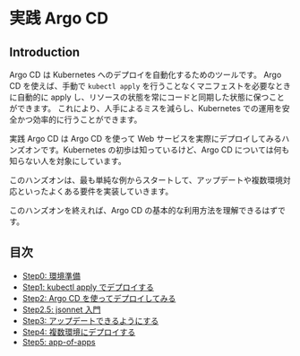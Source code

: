 # 実践 Argo CD

## Introduction

Argo CD は Kubernetes へのデプロイを自動化するためのツールです。
Argo CD を使えば、手動で `kubectl apply` を行うことなくマニフェストを必要なときに自動的に apply し、リソースの状態を常にコードと同期した状態に保つことができます。
これにより、人手によるミスを減らし、Kubernetes での運用を安全かつ効率的に行うことができます。

実践 Argo CD は Argo CD を使って Web サービスを実際にデプロイしてみるハンズオンです。Kubernetes の初歩は知っているけど、Argo CD については何も知らない人を対象にしています。

このハンズオンは、最も単純な例からスタートして、アップデートや複数環境対応といったよくある要件を実装していきます。

このハンズオンを終えれば、Argo CD の基本的な利用方法を理解できるはずです。

## 目次

- [Step0: 環境準備](./step0.md)
- [Step1: kubectl apply でデプロイする](./step1.md)
- [Step2: Argo CD を使ってデプロイしてみる](./step2.md)
- [Step2.5: jsonnet 入門](./step2.5.md)
- [Step3: アップデートできるようにする](./step3.md)
- [Step4: 複数環境にデプロイする](./step4.md)
- [Step5: app-of-apps](./step5.md)
